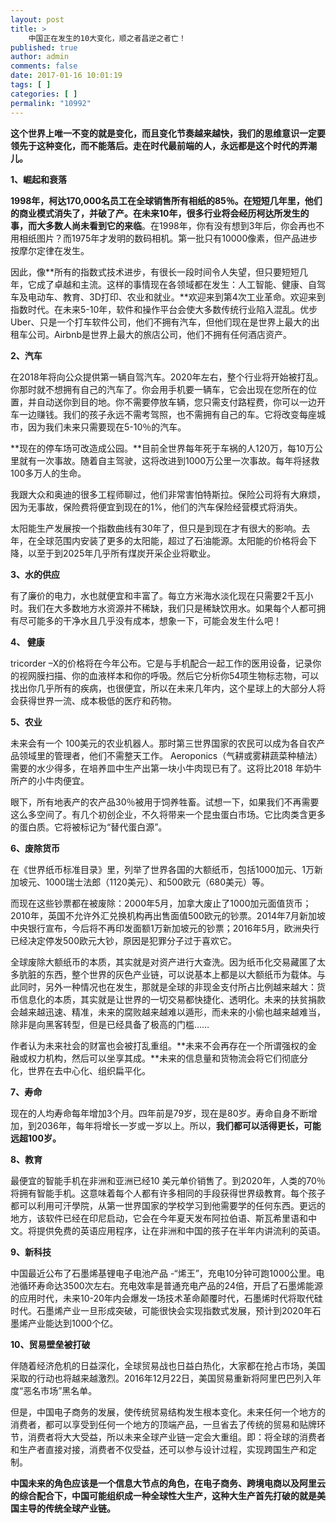 ```yaml
---
layout: post
title: >
    中国正在发生的10大变化，顺之者昌逆之者亡！
published: true
author: admin
comments: false
date: 2017-01-16 10:01:19
tags: [ ]
categories: [ ]
permalink: "10992"
---
```

**这个世界上唯一不变的就是变化，而且变化节奏越来越快，我们的思维意识一定要领先于这种变化，而不能落后。走在时代最前端的人，永远都是这个时代的弄潮儿。**

**1、崛起和衰落**



**1998年，柯达170,000名员工在全球销售所有相纸的85％。在短短几年里，他们的商业模式消失了，并破了产。在未来10年，很多行业将会经历柯达所发生的事，而大多数人尚未看到它的来临**。在1998年，你有没有想到3年后，你会再也不用相纸图片？而1975年才发明的数码相机。第一批只有10000像素，但产品进步按摩尔定律在发生。

因此，像**所有的指数式技术进步，有很长一段时间令人失望，但只要短短几年，它成了卓越和主流。这样的事情现在各领域都在发生：人工智能、健康、自驾车及电动车、教育、3D打印、农业和就业。**欢迎来到第4次工业革命。欢迎来到指数时代。在未来5-10年，软件和操作平台会使大多数传统行业陷入混乱。优步Uber、只是一个打车软件公司，他们不拥有汽车，但他们现在是世界上最大的出租车公司。Airbnb是世界上最大的旅店公司，他们不拥有任何酒店资产。

**2、汽车**



在2018年将向公众提供第一辆自驾汽车。2020年左右，整个行业将开始被打乱。你那时就不想拥有自己的汽车了。你会用手机要一辆车，它会出现在您所在的位置，并自动送你到目的地。你不需要停放车辆，您只需支付路程费，你可以一边开车一边赚钱。我们的孩子永远不需考驾照，也不需拥有自己的车。它将改变每座城市，因为我们未来只需要现在5-10％的汽车。

**现在的停车场可改造成公园。**目前全世界每年死于车祸的人120万，每10万公里就有一次事故。随着自主驾驶，这将改进到1000万公里一次事故。每年将拯救100多万人的生命。

我跟大众和奥迪的很多工程师聊过，他们非常害怕特斯拉。保险公司将有大麻烦，因为无事故，保险费将便宜到现在的1%，他们的汽车保险经营模式将消失。

太阳能生产发展按一个指数曲线有30年了，但只是到现在才有很大的影响。去年，在全球范围内安装了更多的太阳能，超过了石油能源。太阳能的价格将会下降，以至于到2025年几乎所有煤炭开采企业将歇业。

**3、水的供应**



有了廉价的电力，水也就便宜和丰富了。每立方米海水淡化现在只需要2千瓦小时。我们在大多数地方水资源并不稀缺，我们只是稀缺饮用水。如果每个人都可拥有尽可能多的干净水且几乎没有成本，想象一下，可能会发生什么吧！

**4、 健康**



tricorder –X的价格将在今年公布。它是与手机配合一起工作的医用设备，记录你的视网膜扫描、你的血液样本和你的呼吸。然后它分析你54项生物标志物，可以找出你几乎所有的疾病，也很便宜，所以在未来几年内，这个星球上的大部分人将会获得世界一流、成本极低的医疗和药物。

**5、农业**



未来会有一个 100美元的农业机器人。那时第三世界国家的农民可以成为各自农产品领域里的管理者，他们不需整天工作。 Aeroponics（气耕或雾耕蔬菜种植法）需要的水少得多，在培养皿中生产出第一块小牛肉现已有了。这将比2018 年奶牛所产的小牛肉便宜。

眼下，所有地表产的农产品30％被用于饲养牲畜。试想一下，如果我们不再需要这么多空间了。有几个初创企业，不久将带来一个昆虫蛋白市场。它比肉类含更多的蛋白质。它将被标记为“替代蛋白源”。

**6、废除货币**



在《世界纸币标准目录》里，列举了世界各国的大额纸币，包括1000加元、1万新加坡元、1000瑞士法郎（1120美元）、和500欧元（680美元）等。

而现在这些钞票都在被废除：2000年5月，加拿大废止了1000加元面值货币；2010年，英国不允许外汇兑换机构再出售面值500欧元的钞票。2014年7月新加坡中央银行宣布，今后将不再印发面额1万新加坡元的钞票；2016年5月，欧洲央行已经决定停发500欧元大钞，原因是犯罪分子过于喜欢它。

全球废除大额纸币的本质，其实就是对资产进行大查洗。因为纸币化交易藏匿了太多肮脏的东西，整个世界的灰色产业链，可以说基本上都是以大额纸币为载体。与此同时，另外一种情况也在发生，那就是全球的非现金支付所占比例越来越大：货币信息化的本质，其实就是让世界的一切交易都快捷化、透明化。未来的扶贫捐款会越来越迅速、精准，未来的腐败越来越难以遁形，而未来的小偷也越来越难当，除非是向黑客转型，但是已经具备了极高的门槛……

作者认为未来社会的财富也会被打乱重组。**未来不会再存在一个所谓强权的金融或权力机构，然后可以坐享其成。**未来的信息量和货物流会将它们彻底分化，世界在去中心化、组织扁平化。

**7、寿命**



现在的人均寿命每年增加3个月。四年前是79岁，现在是80岁。寿命自身不断增加，到2036年，每年将增长一岁或一岁以上。所以，**我们都可以活得更长，可能远超100岁。**

**8、教育**



最便宜的智能手机在非洲和亚洲已经10 美元单价销售了。到2020年，人类的70％将拥有智能手机。这意味着每个人都有许多相同的手段获得世界级教育。每个孩子都可以利用可汗學院，从第一世界国家的学校学习到他需要学的任何东西。更远的地方，该软件已经在印尼启动，它会在今年夏天发布阿拉伯语、斯瓦希里语和中文。将提供免费的英语应用程序，让在非洲和中国的孩子在半年内讲流利的英语。

**9、新科技**



中国最近公布了石墨烯基锂电子电池产品 -“烯王”，充电10分钟可跑1000公里。电池循环寿命达3500次左右。充电效率是普通充电产品的24倍，开启了石墨烯能源的应用时代，未来10-20年内会爆发一场技术革命颠覆时代，石墨烯时代将取代硅时代。石墨烯产业一旦形成突破，可能很快会实现指数式发展，预计到2020年石墨烯产业能达到1000个亿。

**10、贸易壁垒被打破**



伴随着经济危机的日益深化，全球贸易战也日益白热化，大家都在抢占市场，美国采取的行动也将越来越激烈。2016年12月22日，美国贸易重新将阿里巴巴列入年度“恶名市场”黑名单。

但是，中国电子商务的发展，使传统贸易结构发生根本变化。未来任何一个地方的消费者，都可以享受到任何一个地方的顶端产品，一旦省去了传统的贸易和贴牌环节，消费者将大大受益，所以未来全球产业链一定会大重组。即：将全球的消费者和生产者直接对接，消费者不仅受益，还可以参与设计过程，实现跨国生产和定制。

**中国未来的角色应该是一个信息大节点的角色，在电子商务、跨境电商以及阿里云的综合配合下，中国可能组织成一种全球性大生产，这种大生产首先打破的就是美国主导的传统全球产业链。**